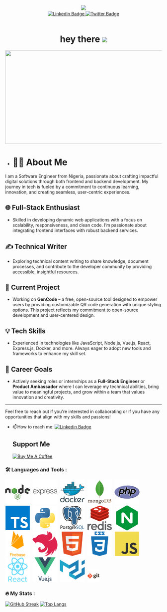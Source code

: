 <div id="header" align="center">
  <img src="https://media.giphy.com/media/v1.Y2lkPTc5MGI3NjExMjc4NDdmYjg0YTNlZmU4MDM5Nzg3NGFlZTZkNDExYzIxZmI2OWUxZCZlcD12MV9pbnRlcm5hbF9naWZzX2dpZklkJmN0PXM/M9gbBd9nbDrOTu1Mqx/giphy.gif" width="100"/>
</div>

<div id="badges" align="center">
  <a href="https://www.linkedin.com/in/dina-iyanuloluwa-anuoluwapo-0b515720a">
    <img src="https://img.shields.io/badge/LinkedIn-blue?style=for-the-badge&logo=linkedin&logoColor=white" alt="LinkedIn Badge"/>
  </a>
  <a href="https://twitter.com/Dina_iyanex?t=No2lXjtwm_zXkK1_hlqq2g&s=09">
    <img src="https://img.shields.io/badge/Twitter-blue?style=for-the-badge&logo=twitter&logoColor=white" alt="Twitter Badge"/>
  </a>
</div>
<div align="center">
  <img src="https://komarev.com/ghpvc/?username=iyanuloluwa-Miracle&style=flat-square&color=blue" alt=""/>
</div>
<h1 align="center">
  hey there
  <img src="https://media.giphy.com/media/hvRJCLFzcasrR4ia7z/giphy.gif" width="30px"/>
</h1>
<div align="center">
  <img src="https://media.giphy.com/media/dWesBcTLavkZuG35MI/giphy.gif" width="600" height="300"/>
</div>

- # 👨‍💻 About Me

I am a Software Engineer from Nigeria, passionate about crafting impactful digital solutions through both frontend and backend development. My journey in tech is fueled by a commitment to continuous learning, innovation, and creating seamless, user-centric experiences.

## 🌐 Full-Stack Enthusiast
- Skilled in developing dynamic web applications with a focus on scalability, responsiveness, and clean code. I’m passionate about integrating frontend interfaces with robust backend services.

## ✍️ Technical Writer
- Exploring technical content writing to share knowledge, document processes, and contribute to the developer community by providing accessible, insightful resources.

## 🚀 Current Project
- Working on **GenCode** – a free, open-source tool designed to empower users by providing customizable QR code generation with unique styling options. This project reflects my commitment to open-source development and user-centered design.

## 💡 Tech Skills
- Experienced in technologies like JavaScript, Node.js, Vue.js, React, Express.js, Docker, and more. Always eager to adopt new tools and frameworks to enhance my skill set.

## 💼 Career Goals
- Actively seeking roles or internships as a **Full-Stack Engineer** or **Product Ambassador** where I can leverage my technical abilities, bring value to meaningful projects, and grow within a team that values innovation and creativity.

---

Feel free to reach out if you're interested in collaborating or if you have any opportunities that align with my skills and passions!


- :mailbox:How to reach me: [![Linkedin Badge](https://img.shields.io/badge/-kakbar-blue?style=flat&logo=Linkedin&logoColor=white)](https://www.linkedin.com/in/dina-iyanuloluwa-anuoluwapo-0b515720a)

  ## Support Me

  <a href="https://www.buymeacoffee.com/DinaIyanu" target="_blank"><img src="https://cdn.buymeacoffee.com/buttons/v2/default-violet.png" alt="Buy Me A Coffee" style="height: 60px !important;width: 217px !important;" ></a>
 
  
### :hammer_and_wrench: Languages and Tools :

<div>
  <!-- Backend Technologies -->
  <img src="https://github.com/devicons/devicon/blob/master/icons/nodejs/nodejs-original-wordmark.svg" title="Node.js" alt="Node.js" width="80" height="80"/>&nbsp;
  <img src="https://github.com/devicons/devicon/blob/master/icons/express/express-original-wordmark.svg" title="Express.js" alt="Express.js"  width="80" height="80"/>&nbsp;
  <img src="https://github.com/devicons/devicon/blob/master/icons/docker/docker-original-wordmark.svg" title="Docker" alt="Docker"  width="80" height="80" />&nbsp;
  <img src="https://github.com/devicons/devicon/blob/master/icons/mongodb/mongodb-original-wordmark.svg" title="MongoDB" alt="MongoDB" width="80" height="80"/>&nbsp;
  <img src="https://github.com/devicons/devicon/blob/master/icons/php/php-original.svg" title="PHP" alt="PHP"  width="80" height="80"/>&nbsp;
  <img src="https://github.com/devicons/devicon/blob/master/icons/typescript/typescript-original.svg" title="TypeScript" alt="TypeScript"  width="80" height="80"/>&nbsp;
  <img src="https://github.com/devicons/devicon/blob/master/icons/python/python-original.svg" title="Python" alt="Python"  width="80" height="80"/>&nbsp;
  <img src="https://github.com/devicons/devicon/blob/master/icons/postgresql/postgresql-original-wordmark.svg" title="PostgreSQL" alt="PostgreSQL"  width="80" height="80"/>&nbsp;
  <img src="https://github.com/devicons/devicon/blob/master/icons/redis/redis-original-wordmark.svg" title="Redis" alt="Redis"  width="80" height="80"/>&nbsp;
  <img src="https://github.com/devicons/devicon/blob/master/icons/nginx/nginx-original.svg" title="Nginx" alt="Nginx"  width="80" height="80"/>&nbsp;
  <img src="https://github.com/devicons/devicon/blob/master/icons/firebase/firebase-plain-wordmark.svg" title="Firebase" alt="Firebase"  width="80" height="80"/>&nbsp;
  <img src="https://github.com/devicons/devicon/blob/master/icons/nestjs/nestjs-original.svg" title="NESTJS" alt="NESTJS"  width="80" height="80"/>&nbsp; 
  <!-- Frontend Technologies -->
  <img src="https://github.com/devicons/devicon/blob/master/icons/html5/html5-original.svg" title="HTML5" alt="HTML5"  width="80" height="80"/>&nbsp;
  <img src="https://github.com/devicons/devicon/blob/master/icons/css3/css3-plain-wordmark.svg" title="CSS3" alt="CSS3"  width="80" height="80"/>&nbsp;
  <img src="https://github.com/devicons/devicon/blob/master/icons/javascript/javascript-original.svg" title="JavaScript" alt="JavaScript"  width="80" height="80"/>&nbsp;
  <img src="https://github.com/devicons/devicon/blob/master/icons/react/react-original-wordmark.svg" title="React" alt="React"  width="80" height="80"/>&nbsp;
  <img src="https://github.com/devicons/devicon/blob/master/icons/vuejs/vuejs-original-wordmark.svg" title="Vue.js" alt="Vue.js" width="80" height="80"/>&nbsp;
  <img src="https://github.com/devicons/devicon/blob/master/icons/materialui/materialui-original.svg" title="Material UI" alt="Material UI"  width="80" height="80"/>&nbsp;
  <!-- Tools -->
  <img src="https://github.com/devicons/devicon/blob/master/icons/git/git-original-wordmark.svg" title="Git" alt="Git" width="40" height="40"/>&nbsp;
</div>


### :fire: My Stats :
[![GitHub Streak](http://github-readme-streak-stats.herokuapp.com?user=iyanuloluwa-Miracle&theme=dark&background=000000)](https://git.io/streak-stats)
[![Top Langs](https://github-readme-stats.vercel.app/api/top-langs/?username=iyanuloluwa-Miracle&layout=compact&theme=vision-friendly-dark)](https://github.com/anuraghazra/github-readme-stats)

